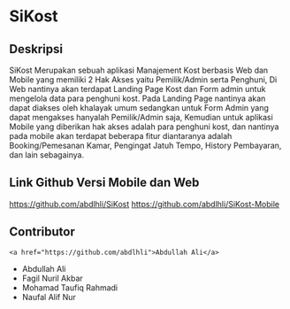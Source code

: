 # SiKost

Deskripsi 
------
SiKost Merupakan sebuah aplikasi Manajement Kost berbasis Web dan Mobile yang memiliki 2 Hak Akses yaitu Pemilik/Admin serta Penghuni, Di Web nantinya akan terdapat Landing Page Kost dan Form admin untuk mengelola data para penghuni kost. Pada Landing Page nantinya akan dapat diakses oleh khalayak umum sedangkan untuk Form Admin yang dapat mengakses hanyalah Pemilik/Admin saja, Kemudian untuk aplikasi Mobile yang diberikan hak akses adalah para penghuni kost, dan nantinya pada mobile akan terdapat beberapa fitur diantaranya adalah Booking/Pemesanan Kamar, Pengingat Jatuh Tempo, History Pembayaran, dan lain sebagainya.

Link Github Versi Mobile dan Web
------
https://github.com/abdlhli/SiKost
https://github.com/abdlhli/SiKost-Mobile

Contributor
------
    <a href="https://github.com/abdlhli">Abdullah Ali</a>
- Abdullah Ali
- Fagil Nuril Akbar
- Mohamad Taufiq Rahmadi
- Naufal Alif Nur
